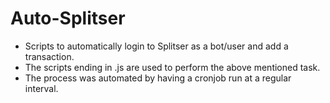 # Auto-Splitser

- Scripts to automatically login to Splitser as a bot/user and add a transaction.
- The scripts ending in .js are used to perform the above mentioned task.
- The process was automated by having a cronjob run at a regular interval.
